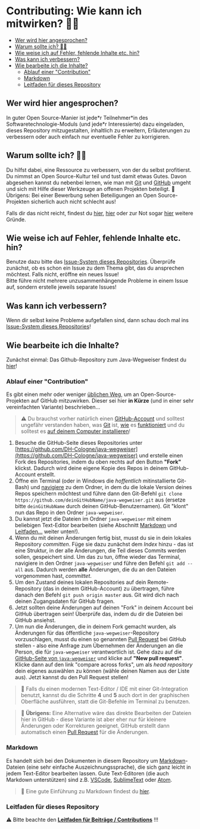 # Contributing: Wie kann ich mitwirken? 👩‍💻<!-- omit in toc -->

- [Wer wird hier angesprochen?](#wer-wird-hier-angesprochen)
- [Warum sollte ich? 🤷‍♂️](#warum-sollte-ich-)
- [Wie weise ich auf Fehler, fehlende Inhalte etc. hin?](#wie-weise-ich-auf-fehler-fehlende-inhalte-etc-hin)
- [Was kann ich verbessern?](#was-kann-ich-verbessern)
- [Wie bearbeite ich die Inhalte?](#wie-bearbeite-ich-die-inhalte)
  - [Ablauf einer "Contribution"](#ablauf-einer-contribution)
  - [Markdown](#markdown)
  - [Leitfaden für dieses Repository](#leitfaden-für-dieses-repository)


## Wer wird hier angesprochen?

In guter Open Source-Manier ist jede\*r Teilnehmer\*in des Softwaretechnologie-Moduls (und jede\*r Interessierte) dazu eingeladen, dieses Repository mitzugestalten, inhaltlich zu erweitern, Erläuterungen zu verbessern oder auch einfach nur eventuelle Fehler zu korrigieren.


## Warum sollte ich? 🤷‍♂️

Du hilfst dabei, eine Ressource zu verbessern, von der du selbst profitierst. Du nimmst an Open Source-Kultur teil und tust damit etwas Gutes. Davon abgesehen kannst du nebenbei lernen, wie man mit [Git](https://git-scm.com/) und [GitHub](https://github.com) umgeht und sich mit Hilfe dieser Werkzeuge an offenen Projekten beteiligt. 🙌   
Übrigens: Bei einer Bewerbung sehen Beteiligungen an Open Source-Projekten sicherlich auch nicht schlecht aus!

Falls dir das nicht reicht, findest du [hier](https://www.makeuseof.com/tag/people-contribute-open-source-projects/), [hier](https://opensource.com/life/15/12/why-open-source) oder zur Not sogar [hier](https://opensource.google/docs/why/) weitere Gründe.


## Wie weise ich auf Fehler, fehlende Inhalte etc. hin?

Benutze dazu bitte das [Issue-System dieses Repositories](https://github.com/DH-Cologne/java-wegweiser/issues). Überprüfe zunächst, ob es schon ein Issue zu dem Thema gibt, das du ansprechen möchtest. Falls nicht, eröffne ein neues Issue!  
Bitte führe nicht mehrere unzusammenhängende Probleme in einem Issue auf, sondern erstelle jeweils separate Issues!


## Was kann ich verbessern?

Wenn dir selbst keine Probleme aufgefallen sind, dann schau doch mal ins [Issue-System dieses Repositories](https://github.com/DH-Cologne/java-wegweiser/issues)!


## Wie bearbeite ich die Inhalte?

Zunächst einmal: Das Github-Repository zum Java-Wegweiser findest du [hier](https://github.com/DH-Cologne/java-wegweiser)!

### Ablauf einer "Contribution"
Es gibt einen mehr oder weniger [üblichen Weg](https://opensource.guide/how-to-contribute/), um an Open-Source-Projekten auf GitHub mitzuwirken. Dieser sei hier **in Kürze** (und in einer sehr vereinfachten Variante) beschrieben...

> ⚠️ Du brauchst vorher natürlich einen [GitHub-Account](https://github.com/join) und solltest ungefähr verstanden haben, was [Git](https://de.wikipedia.org/wiki/Git) ist, [wie](https://rogerdudler.github.io/git-guide/index.de.html) es [funktioniert](https://git-scm.com/book/de/v2) und du solltest es [auf deinem Computer installieren](https://git-scm.com/downloads)!

1) Besuche die GitHub-Seite dieses Repositories unter [https://github.com/DH-Cologne/java-wegweiser](https://github.com/DH-Cologne/java-wegweiser) und erstelle einen Fork des Repositories, indem du oben rechts auf den Button **"Fork"** klickst. Dadurch wird deine eigene Kopie des Repos in deinem GitHub-Account erstellt.
2) Öffne ein Terminal (oder in Windows die _hoffentlich_ mitinstallierte Git-Bash) und [navigiere](https://duckduckgo.com/?q=navigieren+im+terminal) zu dem Ordner, in dem du die lokale Version deines Repos speichern möchtest und führe dann den Git-Befehl `git clone https://github.com/deinGitHubName/java-wegweiser.git` aus (ersetze bitte `deinGitHubName` durch deinen GitHub-Benutzernamen). Git "klont" nun das Repo in den Ordner `java-wegweiser`.
3) Du kannst jetzt die Dateien im Ordner `java-wegweiser` mit einem beliebigen Text-Editor bearbeiten (siehe Abschnitt [Markdown](#markdown) und [Leitfaden...](#leitfaden-f%c3%bcr-dieses-repository) weiter unten!).
4) Wenn du mit deinen Änderungen fertig bist, musst du sie in dein lokales Repository _committen_. Füge sie dazu zunächst dem _Index_ hinzu - das ist eine Struktur, in der alle Änderungen, die Teil dieses Commits werden sollen, gespeichert sind. Um das zu tun, öffne wieder das Terminal, navigiere in den Ordner `java-wegweiser` und führe den Befehl `git add --all` aus. Dadurch werden **alle** Änderungen, die du an den Dateien vorgenommen hast, _committet_.
5) Um den Zustand deines lokalen Repositories auf dein Remote-Repository (das in deinem GitHub-Account) zu übertragen, führe danach den Befehl `git push origin master` aus. Git wird dich nach deinen Zugangsdaten für GitHub fragen.
6) Jetzt sollten deine Änderungen auf deinen "Fork" in deinem Account bei GitHub übertragen sein! Überprüfe das, indem du dir die Dateien bei GitHub ansiehst.
7) Um nun die Änderungen, die in deinem Fork gemacht wurden, als Änderungen für das öffentliche `java-wegweiser`-Repository vorzuschlagen, musst du einen so genannten [Pull Request](https://help.github.com/en/github/collaborating-with-issues-and-pull-requests/about-pull-requests) bei GitHub stellen - also eine Anfrage zum Übernehmen der Änderungen an die Person, die für `java-wegweiser` verantwortlich ist. Gehe dazu auf die [GitHub-Seite von `java-wegweiser`](https://github.com/DH-Cologne/java-wegweiser) und klicke auf **"New pull request"**. Klicke dann auf den link "compare across forks", um als _head repository_ dein eigenes auswählen zu können (wähle deinen Namen aus der Liste aus). Jetzt kannst du den Pull Request stellen!

> 💬 Falls du einen modernen Text-Editor / IDE mit einer Git-Integration benutzt, kannst du die Schritte **4** und **5** auch dort in der graphischen Oberfläche ausführen, statt die Git-Befehle im Terminal zu benutzen.

> 💬 **Übrigens:** Eine Alternative wäre das direkte Bearbeiten der Dateien hier in GitHub - diese Variante ist aber eher nur für kleinere Änderungen oder Korrekturen geeignet. GitHub erstellt dann automatisch einen [Pull Request](https://help.github.com/en/github/collaborating-with-issues-and-pull-requests/about-pull-requests) für die Änderungen.

### Markdown
Es handelt sich bei den Dokumenten in diesem Repository um [Markdown](https://de.wikipedia.org/wiki/Markdown)-Dateien (eine sehr einfache Auszeichnungssprache), die sich ganz leicht in jedem Text-Editor bearbeiten lassen. Gute Text-Editoren (die auch Markdown unterstützen) sind z.B. [VSCode](https://code.visualstudio.com/), [SublimeText](https://www.sublimetext.com/) oder [Atom](https://atom.io/).

> 💬 Eine gute Einführung zu Markdown findest du [hier](https://guides.github.com/features/mastering-markdown/).  

### Leitfaden für dieses Repository

⚠️ Bitte beachte den [**Leitfaden für Beiträge / Contributions**](Leitfaden.md) !!!


